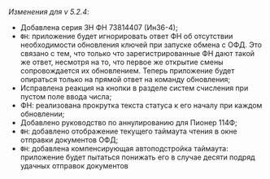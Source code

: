 _Изменения для v 5.2.4_:
- Добавлена серия ЗН ФН 73814407 (Ин36-4);
- `ФН`: приложение будет игнорировать ответ ФН об отсутствии необходимости обновления ключей при запуске обмена с ОФД. Это связано с тем, что только что зарегистрированные ФН дают такой же ответ, несмотря на то, что первое же открытие смены сопровождается их обновлением. Теперь приложение будет опираться только на прямой ответ на команду обновления;
- Исправлена реакция на кнопки в разделе систем счисления при пустом поле ввода числа;
- ФН: реализована прокрутка текста статуса к его началу при каждом обновлении;
- Добавлено руководство по аннулированию для Пионер 114Ф;
- `ФН`: добавлено отображение текущего таймаута чтения в окне отправки документов ОФД;
- `ФН`: добавлена компенсирующая автоподстройка таймаута: приложение будет пытаться понижать его в случае десяти подряд удачных отправок документов
